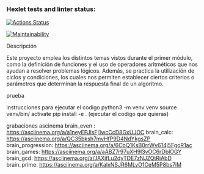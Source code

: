 ### Hexlet tests and linter status:
[![Actions Status](https://github.com/mauricio23/python-project-140/actions/workflows/hexlet-check.yml/badge.svg)](https://github.com/mauricio23/python-project-140/actions)

[![Maintainability](https://qlty.sh/gh/mauricio23/projects/python-project-140/maintainability.svg)](https://qlty.sh/gh/mauricio23/projects/python-project-140)

Descripción

Este proyecto emplea los distintos temas vistos durante el primer módulo, como la definición de funciones y el uso de operadores aritméticos que nos ayudan a resolver problemas lógicos.
Además, se practica la utilización de ciclos y condiciones, los cuales nos permiten establecer ciertos criterios o parámetros que determinan la respuesta final de un algoritmo.

prueba 

instrucciones para ejecutar el codigo
python3 -m venv venv
source venv/bin/
activate
pip install -e .
(ejecutar el codigo que quieras)

grabaciones ascinema
brain_even :  https://asciinema.org/a/a1neyEPJIsFj1wcCcD8GxUJOC
brain_calc: https://asciinema.org/a/QC35bksh7mvHfP9D4NdYkgsZP
brain_progression:   https://asciinema.org/a/6CbQ1KsB0rrWv614j5FgoR1ac
brain_games: https://asciinema.org/a/aABZ7r97uXH9l3vOC6rDblOGY
brain_gcd: https://asciinema.org/a/JAXjfLu2dyTDE7zNJZQtRiAbD
brain_prime:  https://asciinema.org/a/KalxNSJR6MLvO1CeM5P8bs7iM